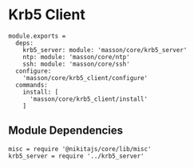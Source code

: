 
# Krb5 Client

    module.exports =
      deps:
        krb5_server: module: 'masson/core/krb5_server'
        ntp: module: 'masson/core/ntp'
        ssh: module: 'masson/core/ssh'
      configure:
        'masson/core/krb5_client/configure'
      commands:
        install: [
          'masson/core/krb5_client/install'
        ]

## Module Dependencies

    misc = require '@nikitajs/core/lib/misc'
    krb5_server = require '../krb5_server'
